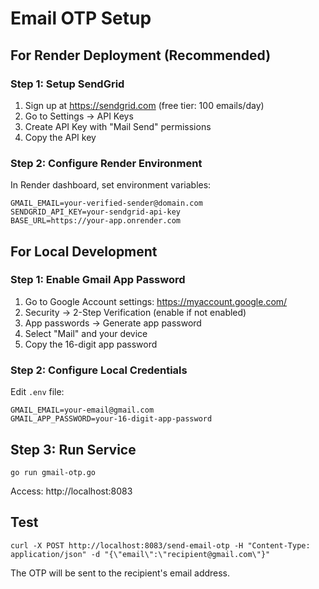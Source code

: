 # Email OTP Setup

## For Render Deployment (Recommended)

### Step 1: Setup SendGrid
1. Sign up at https://sendgrid.com (free tier: 100 emails/day)
2. Go to Settings → API Keys
3. Create API Key with "Mail Send" permissions
4. Copy the API key

### Step 2: Configure Render Environment
In Render dashboard, set environment variables:
```
GMAIL_EMAIL=your-verified-sender@domain.com
SENDGRID_API_KEY=your-sendgrid-api-key
BASE_URL=https://your-app.onrender.com
```

## For Local Development

### Step 1: Enable Gmail App Password
1. Go to Google Account settings: https://myaccount.google.com/
2. Security → 2-Step Verification (enable if not enabled)
3. App passwords → Generate app password
4. Select "Mail" and your device
5. Copy the 16-digit app password

### Step 2: Configure Local Credentials
Edit `.env` file:
```
GMAIL_EMAIL=your-email@gmail.com
GMAIL_APP_PASSWORD=your-16-digit-app-password
```

## Step 3: Run Service

```
go run gmail-otp.go
```

Access: http://localhost:8083

## Test

```
curl -X POST http://localhost:8083/send-email-otp -H "Content-Type: application/json" -d "{\"email\":\"recipient@gmail.com\"}"
```

The OTP will be sent to the recipient's email address.